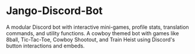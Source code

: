 # Jango-Discord-Bot
A modular Discord bot with interactive mini-games, profile stats, translation commands, and utility functions. A cowboy themed bot with games like 8ball, Tic-Tac-Toe, Cowboy Shootout, and Train Heist using Discord's button interactions and embeds.
